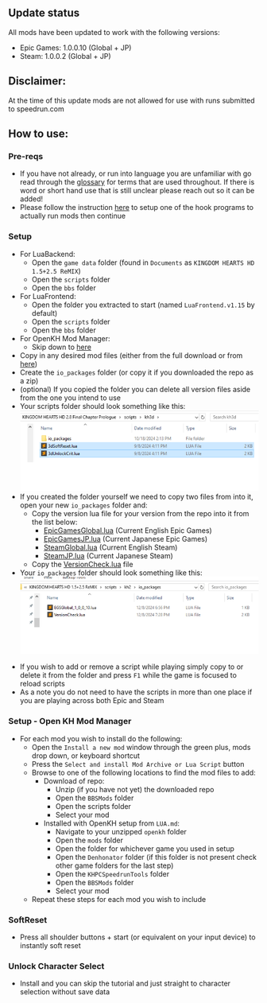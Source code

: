 ## Update status
All mods have been updated to work with the following versions:
- Epic Games: 1.0.0.10 (Global + JP)
- Steam: 1.0.0.2 (Global + JP)

## Disclaimer:
At the time of this update mods are not allowed for use with runs submitted to speedrun.com

## How to use:

### Pre-reqs
- If you have not already, or run into language you are unfamiliar with go read through the [glossary](GLOSSARY.md) for terms that are used throughout. If there is word or short hand use that is still unclear please reach out so it can be added!
- Please follow the instruction [here](../LUA.md) to setup one of the hook programs to actually run mods then continue

### Setup
- For LuaBackend:
    - Open the `game data` folder (found in `Documents` as `KINGDOM HEARTS HD 1.5+2.5 ReMIX`)
    - Open the `scripts` folder
    - Open the `bbs` folder
- For LuaFrontend:
    - Open the folder you extracted to start (named `LuaFrontend.v1.15` by default)
    - Open the `scripts` folder
    - Open the `bbs` folder
- For OpenKH Mod Manager:
    - Skip down to [here](#omm_skip)
- Copy in any desired mod files (either from the full download or from [here](scripts))
- Create the `io_packages` folder (or copy it if you downloaded the repo as a zip)
- (optional) If you copied the folder you can delete all version files aside from the one you intend to use
- Your scripts folder should look something like this:  
![image](../images/game_scripts.png)
- If you created the folder yourself we need to copy two files from into it, open your new `io_packages` folder and:
    - Copy the version lua file for your version from the repo into it from the list below:
        - [EpicGamesGlobal.lua](scripts/io_packages/EpicGamesGlobal.lua) (Current English Epic Games)
        - [EpicGamesJP.lua](scripts/io_packages/EpicGamesJP.lua) (Current Japanese Epic Games)
        - [SteamGlobal.lua](scripts/io_packages/SteamGlobal.lua) (Current English Steam)
        - [SteamJP.lua](scripts/io_packages/SteamJP.lua) (Current Japanese Steam)
    - Copy the [VersionCheck.lua](scripts/io_packages/VersionCheck.lua) file
- Your `io_packages` folder should look something like this:  
![image](../images/versioned_io_packages.png)

* If you wish to add or remove a script while playing simply copy to or delete it from the folder and press `F1` while the game is focused to reload scripts
* As a note you do not need to have the scripts in more than one place if you are playing across both Epic and Steam

### <a name="omm_skip"></a> Setup - Open KH Mod Manager
- For each mod you wish to install do the following:
    - Open the `Install a new mod` window through the green plus, mods drop down, or keyboard shortcut
    - Press the `Select and install Mod Archive or Lua Script` button
    - Browse to one of the following locations to find the mod files to add:
        - Download of repo:
            - Unzip (if you have not yet) the downloaded repo
            - Open the `BBSMods` folder
            - Open the scripts folder
            - Select your mod
        - Installed with OpenKH setup from `LUA.md`:
            - Navigate to your unzipped `openkh` folder
            - Open the `mods` folder
            - Open the folder for whichever game you used in setup
            - Open the `Denhonator` folder (if this folder is not present check other game folders for the last step)
            - Open the `KHPCSpeedrunTools` folder
            - Open the `BBSMods` folder
            - Select your mod
    - Repeat these steps for each mod you wish to include

### SoftReset
- Press all shoulder buttons + start (or equivalent on your input device) to instantly soft reset

### Unlock Character Select
- Install and you can skip the tutorial and just straight to character selection without save data
